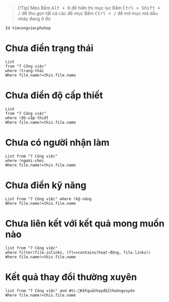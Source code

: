 > [!Tip] Mẹo
> Bấm <kbd>Alt + O</kbd> để hiển thị mục lục
> Bấm <kbd>Ctrl + Shift + /</kbd> để thu gọn tất cả các đề mục
> Bấm <kbd>Ctrl + /</kbd> để mở mục mà dấu nháy đang ở đó

```button
Id timcongviecphuhop
```

# Chưa điền trạng thái
```dataview
List
from "7 Công việc" 
where !trạng-thái
Where file.name!=this.file.name
```
# Chưa điền độ cấp thiết
```dataview
List
from "7 Công việc" 
where !độ-cấp-thiết
Where file.name!=this.file.name
```
# Chưa có người nhận làm
```dataview
List from "7 Công việc" 
where !người-chơi
Where file.name!=this.file.name
```
# Chưa điền kỹ năng
```dataview
List from "7 Công việc" where !kỹ-năng
Where file.name!=this.file.name
```
# Chưa liên kết với kết quả mong muốn nào
```dataview
list from "7 Công việc"
where filter(file.inlinks, (f)=>contains(hoạt-động, file.links))
Where file.name!=this.file.name
```
# Kết quả thay đổi thường xuyên
```dataview
list from "7 Công việc" and #tc-🔁Kếtquảthayđổithườngxuyên 
Where file.name!=this.file.name
```